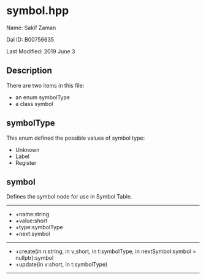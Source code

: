 # symbol.hpp

Name: Sakif Zaman

Dal ID: B00756635

Last Modified: 2019 June 3

## Description

There are two items in this file:
* an enum symbolType
* a class symbol

## symbolType

This enum defined the possible values of symbol type:
* Unknown
* Label
* Register

## symbol

Defines the symbol node for use in Symbol Table.

---
* +name:string
* +value:short
* +type:symbolType
* +next:symbol
---
* +create(in n:string, in v;short, in t:symbolType, in nextSymbol:symbol = nullptr):symbol
* +update(in v:short, in t:symbolType)
---